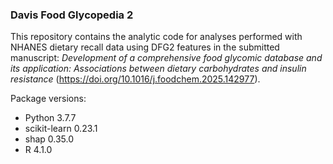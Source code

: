 ### Davis Food Glycopedia 2
This repository contains the analytic code for analyses performed with NHANES dietary recall data using DFG2 features in the submitted manuscript: *Development of a comprehensive food glycomic database and its application: Associations between dietary carbohydrates and insulin resistance* (https://doi.org/10.1016/j.foodchem.2025.142977).

Package versions:
- Python 3.7.7
- scikit-learn 0.23.1
- shap 0.35.0
- R 4.1.0
